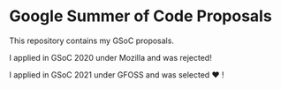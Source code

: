 # Google Summer of Code Proposals
This repository contains my GSoC proposals.

I applied in GSoC 2020 under Mozilla and was rejected! 

I applied in GSoC 2021 under GFOSS and was selected ❤️ !

